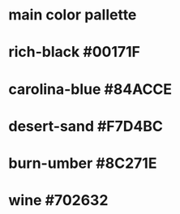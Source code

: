 # main color pallette 

# rich-black #00171F
# carolina-blue #84ACCE
# desert-sand #F7D4BC
# burn-umber #8C271E
# wine #702632

